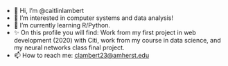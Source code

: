 - 👋 Hi, I’m @caitlinlambert
- 👀 I’m interested in computer systems and data analysis!
- 🌱 I’m currently learning R/Python.
- ✨ On this profile you will find: Work from my first project in web development (2020) with Citi, work from my course in data science, and my neural networks class final project.
- 📫 How to reach me: clambert23@amherst.edu

<!---
caitlinlambert/caitlinlambert is a ✨ special ✨ repository because its `README.md` (this file) appears on your GitHub profile.
You can click the Preview link to take a look at your changes.
--->
